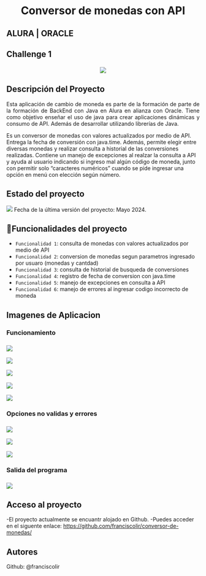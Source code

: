 <h1 align="center"> Conversor de monedas con API </h1>

<h2>ALURA | ORACLE<h2/>
Challenge 1

  <p align="center">
   <img src=https://github.com/franciscolir/conversor-de-monedas/assets/75907947/35cd9f7a-c51e-4861-a38d-cf4a53ae856e>
   </p>
   
## Descripción del Proyecto

<p align="justify">
Esta aplicación de cambio de moneda es parte de la formación de parte de la formación de BackEnd con Java en Alura en alianza con Oracle.
Tiene como objetivo enseñar el uso de java para crear aplicaciones dinámicas y consumo de API. Además de desarrollar utilizando librerías de Java.

Es un conversor de monedas con valores actualizados por medio de API. Entrega la fecha de conversión con java.time. Además, permite elegir entre diversas monedas y realizar consulta a historial de las conversiones realizadas.
Contiene un manejo de excepciones al realzar la consulta a API y ayuda al usuario indicando si ingreso mal algún código de moneda, junto con permitir solo “caracteres numéricos” cuando se pide ingresar una opción en menú con elección según número.

   </p>
   
## Estado del proyecto
   <p align="left">
   <img src="https://img.shields.io/badge/STATUS-TESTING-green">
   Fecha de la última versión del proyecto: Mayo 2024.
   </p>
   
## :hammer:Funcionalidades del proyecto

- `Funcionalidad 1`: consulta de monedas con valores actualizados  por medio de API
- `Funcionalidad 2`: conversion de monedas segun parametros ingresado por usuaro (monedas y cantdad)
- `Funcionalidad 3`: consulta de historial de busqueda de conversiones
- `Funcionalidad 4`: registro de fecha de conversion con java.time
- `Funcionalidad 5`: manejo de excepciones en consulta a API
- `Funcionalidad 6`: manejo de errores al ingresar codigo incorrecto de moneda



## Imagenes de Aplicacion
<h3>Funcionamiento<h3/>
  <p align="left">
   <img src=https://github.com/franciscolir/conversor-de-monedas/assets/75907947/c4565f04-3ec6-49ea-ba5b-9a2f7cac5ce6>
   </p>
   
   <p align="left">
   <img src=https://github.com/franciscolir/conversor-de-monedas/assets/75907947/4c6bf245-8742-4c02-9cc1-2e8e19d14d9c>
   </p>
   
   <p align="left">
   <img src=https://github.com/franciscolir/conversor-de-monedas/assets/75907947/829650d8-e467-453f-8a48-7a4693384917>
     </p>
     <p align="left">
   <img src=https://github.com/franciscolir/conversor-de-monedas/assets/75907947/0943d725-b75b-456e-bdc5-b49ba9916499>
     </p>
     <p align="left">
   <img src=https://github.com/franciscolir/conversor-de-monedas/assets/75907947/249ec2ef-c881-4cf6-8ac1-1b9dbfc6df6d>
     </p>
     <h3>Opciones no validas y errores<h3/>
     <p align="left">
   <img src=https://github.com/franciscolir/conversor-de-monedas/assets/75907947/05fa121f-faca-477b-b403-2d63040ab548>
     </p>
     <p align="left">
   <img src=https://github.com/franciscolir/conversor-de-monedas/assets/75907947/2f4e82ab-20ae-472e-94cf-452e330a7bb1>
     </p>
  <p align="left">
   <img src=https://github.com/franciscolir/conversor-de-monedas/assets/75907947/f5b12c5c-9060-4daa-9fbd-32215de2ffbd>
     </p>
      <h3>Salida del programa<h3/> 
     <p align="left">
   <img src=https://github.com/franciscolir/conversor-de-monedas/assets/75907947/2b7d005e-305e-44a6-aa1a-07c818a95d53>
     </p>
        
## Acceso al proyecto
-El proyecto actualmente se encuantr alojado en Github. 
-Puedes acceder en el siguente enlace: https://github.com/franciscolir/conversor-de-monedas/

## Autores

Github: @franciscolir
